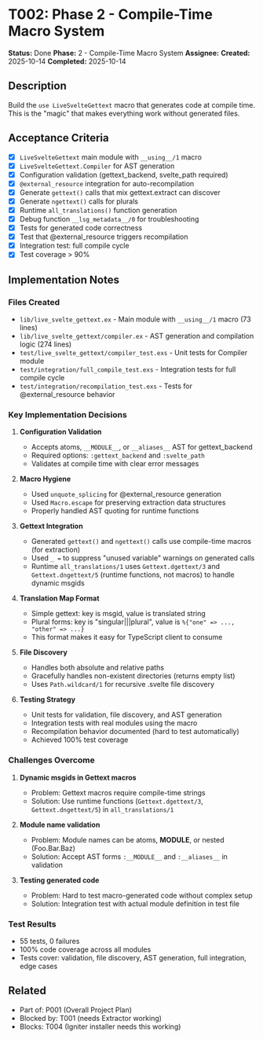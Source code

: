 # T002: Phase 2 - Compile-Time Macro System

**Status:** Done
**Phase:** 2 - Compile-Time Macro System
**Assignee:**
**Created:** 2025-10-14
**Completed:** 2025-10-14

## Description

Build the `use LiveSvelteGettext` macro that generates code at compile time. This is the "magic" that makes everything work without generated files.

## Acceptance Criteria

- [x] `LiveSvelteGettext` main module with `__using__/1` macro
- [x] `LiveSvelteGettext.Compiler` for AST generation
- [x] Configuration validation (gettext_backend, svelte_path required)
- [x] `@external_resource` integration for auto-recompilation
- [x] Generate `gettext()` calls that mix gettext.extract can discover
- [x] Generate `ngettext()` calls for plurals
- [x] Runtime `all_translations()` function generation
- [x] Debug function `__lsg_metadata__/0` for troubleshooting
- [x] Tests for generated code correctness
- [x] Test that @external_resource triggers recompilation
- [x] Integration test: full compile cycle
- [x] Test coverage > 90%

## Implementation Notes

### Files Created
- `lib/live_svelte_gettext.ex` - Main module with `__using__/1` macro (73 lines)
- `lib/live_svelte_gettext/compiler.ex` - AST generation and compilation logic (274 lines)
- `test/live_svelte_gettext/compiler_test.exs` - Unit tests for Compiler module
- `test/integration/full_compile_test.exs` - Integration tests for full compile cycle
- `test/integration/recompilation_test.exs` - Tests for @external_resource behavior

### Key Implementation Decisions

1. **Configuration Validation**
   - Accepts atoms, `__MODULE__`, or `__aliases__` AST for gettext_backend
   - Required options: `:gettext_backend` and `:svelte_path`
   - Validates at compile time with clear error messages

2. **Macro Hygiene**
   - Used `unquote_splicing` for @external_resource generation
   - Used `Macro.escape` for preserving extraction data structures
   - Properly handled AST quoting for runtime functions

3. **Gettext Integration**
   - Generated `gettext()` and `ngettext()` calls use compile-time macros (for extraction)
   - Used `_ =` to suppress "unused variable" warnings on generated calls
   - Runtime `all_translations/1` uses `Gettext.dgettext/3` and `Gettext.dngettext/5` (runtime functions, not macros) to handle dynamic msgids

4. **Translation Map Format**
   - Simple gettext: key is msgid, value is translated string
   - Plural forms: key is "singular|||plural", value is `%{"one" => ..., "other" => ...}`
   - This format makes it easy for TypeScript client to consume

5. **File Discovery**
   - Handles both absolute and relative paths
   - Gracefully handles non-existent directories (returns empty list)
   - Uses `Path.wildcard/1` for recursive .svelte file discovery

6. **Testing Strategy**
   - Unit tests for validation, file discovery, and AST generation
   - Integration tests with real modules using the macro
   - Recompilation behavior documented (hard to test automatically)
   - Achieved 100% test coverage

### Challenges Overcome

1. **Dynamic msgids in Gettext macros**
   - Problem: Gettext macros require compile-time strings
   - Solution: Use runtime functions (`Gettext.dgettext/3`, `Gettext.dngettext/5`) in `all_translations/1`

2. **Module name validation**
   - Problem: Module names can be atoms, __MODULE__, or nested (Foo.Bar.Baz)
   - Solution: Accept AST forms `:__MODULE__` and `:__aliases__` in validation

3. **Testing generated code**
   - Problem: Hard to test macro-generated code without complex setup
   - Solution: Integration test with actual module definition in test file

### Test Results
- 55 tests, 0 failures
- 100% code coverage across all modules
- Tests cover: validation, file discovery, AST generation, full integration, edge cases

## Related

- Part of: P001 (Overall Project Plan)
- Blocked by: T001 (needs Extractor working)
- Blocks: T004 (Igniter installer needs this working)
